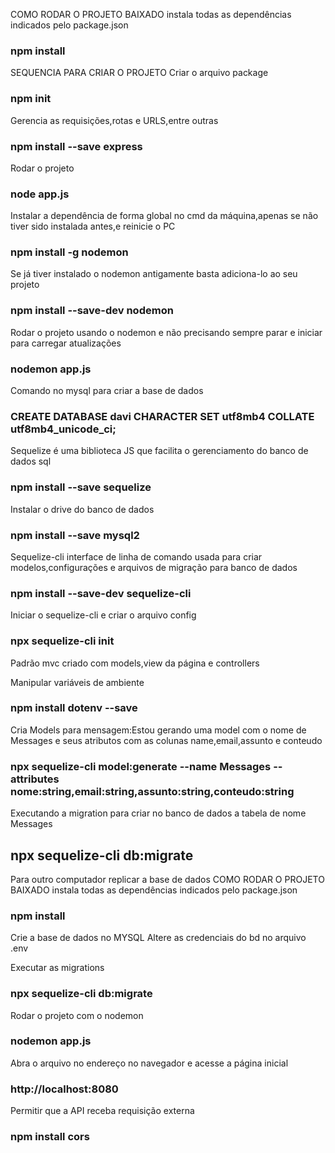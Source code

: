 COMO RODAR O PROJETO BAIXADO
instala todas as dependências indicados pelo package.json

### npm install

SEQUENCIA PARA CRIAR O PROJETO
Criar o arquivo package

### npm init

Gerencia as requisições,rotas e URLS,entre outras

### npm install --save express

Rodar o projeto

### node app.js

Instalar a dependência de forma global no cmd da máquina,apenas se não tiver sido instalada antes,e reinicie o PC

### npm install -g nodemon

Se já tiver instalado o nodemon antigamente basta adiciona-lo ao seu projeto

### npm install --save-dev nodemon

Rodar o projeto usando o nodemon e não precisando sempre parar e iniciar para carregar atualizações

### nodemon app.js

Comando no mysql para criar a base de dados

### CREATE DATABASE davi CHARACTER SET utf8mb4 COLLATE utf8mb4_unicode_ci;

Sequelize é uma biblioteca JS que facilita o gerenciamento do banco de dados sql

### npm install --save sequelize

Instalar o drive do banco de dados

### npm install --save mysql2

Sequelize-cli interface de linha de comando usada para criar modelos,configurações e arquivos de migração para banco de dados

### npm install --save-dev sequelize-cli

Iniciar o sequelize-cli e criar o arquivo config

### npx sequelize-cli init

Padrão mvc criado com models,view da página e controllers

Manipular variáveis de ambiente

### npm install dotenv --save

Cria Models para mensagem:Estou gerando uma model com o nome de Messages e seus atributos com as colunas name,email,assunto e conteudo

### npx sequelize-cli model:generate --name Messages --attributes nome:string,email:string,assunto:string,conteudo:string

Executando a migration para criar no banco de dados a tabela de nome Messages

## npx sequelize-cli db:migrate

Para outro computador replicar a base de dados
COMO RODAR O PROJETO BAIXADO
instala todas as dependências indicados pelo package.json

### npm install

Crie a base de dados no MYSQL
Altere as credenciais do bd no arquivo .env

Executar as migrations

### npx sequelize-cli db:migrate

Rodar o projeto com o nodemon

### nodemon app.js

Abra o arquivo no endereço no navegador e acesse a página inicial

### http://localhost:8080

Permitir que a API receba requisição externa

### npm install cors
